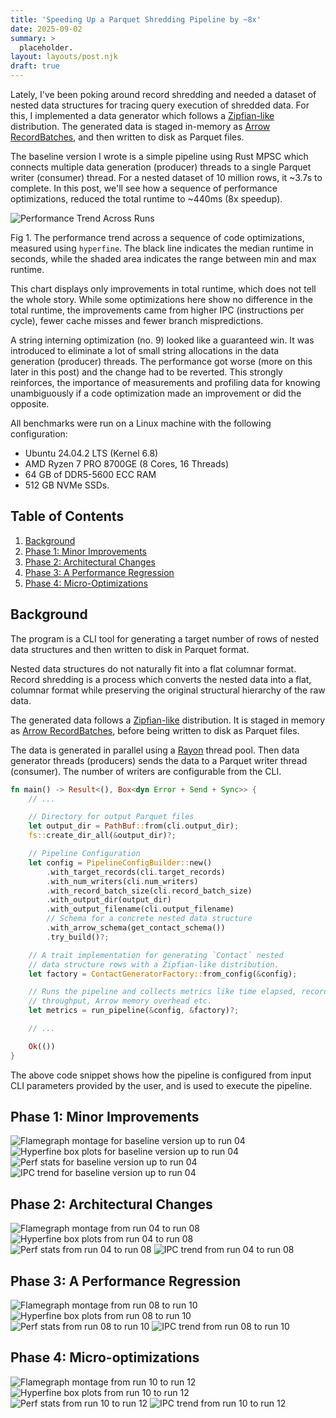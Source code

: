 ```yaml
---
title: 'Speeding Up a Parquet Shredding Pipeline by ~8x'
date: 2025-09-02
summary: >
  placeholder.
layout: layouts/post.njk
draft: true
---
```


Lately, I've been poking around record shredding and needed a dataset of nested data structures for tracing query execution of shredded data. For this, I implemented a data generator which follows a [Zipfian-like] distribution. The generated data is staged in-memory as [Arrow RecordBatches], and then written to disk as Parquet files.

[Zipfian-like]: https://en.wikipedia.org/wiki/Zipf%27s_law
[Arrow RecordBatches]: https://arrow.apache.org/rust/parquet/arrow/index.html

The baseline version I wrote is a simple pipeline using Rust MPSC which connects multiple data generation (producer) threads to a single Parquet writer (consumer) thread. For a nested dataset of 10 million rows, it ~3.7s to complete. In this post, we'll see how a sequence of performance optimizations, reduced the total runtime to ~440ms (8x speedup).

![Performance Trend Across Runs](img/hyperfine_trend_plot.png)

<figcaption>Fig 1. The performance trend across a sequence of code optimizations, measured using <code>hyperfine</code>. The black line indicates the median runtime in seconds, while the shaded area indicates the range between min and max runtime.</figcaption>

This chart displays only improvements in total runtime, which does not tell the whole story. While some optimizations here show no difference in the total runtime, the improvements came from higher IPC (instructions per cycle), fewer cache misses and fewer branch mispredictions.

A string interning optimization (no. 9) looked like a guaranteed win. It was introduced to eliminate a lot of small string allocations in the data generation (producer) threads. The performance got worse (more on this later in this post) and the change had to be reverted. This strongly reinforces, the importance of measurements and profiling data for knowing unambiguously if a code optimization made an improvement or did the opposite.

All benchmarks were run on a Linux machine with the following configuration:

- Ubuntu 24.04.2 LTS (Kernel 6.8)
- AMD Ryzen 7 PRO 8700GE (8 Cores, 16 Threads)
- 64 GB of DDR5-5600 ECC RAM
- 512 GB NVMe SSDs.

<nav class="toc" aria-labelledby="toc-heading">
  <h2 id="toc-heading">Table of Contents</h2>
  <ol>
    <li><a href="#background">Background</a></li>
    <li>
        <a href="#phase-1:-minor-improvements">Phase 1: Minor Improvements</a>
    </li>
    <li>
        <a href="#phase-2:-architectural-changes">Phase 2: Architectural Changes</a>
    </li>
    <li>
        <a href="#phase-3:-a-performance-regression">Phase 3: A Performance Regression</a>
    </li>
    <li>
        <a href="#phase-4:-micro-optimizations">Phase 4: Micro-Optimizations</a>
    </li>
</ol>
</nav>

## Background

The program is a CLI tool for generating a target number of rows of nested data structures and then written to disk in Parquet format.

Nested data structures do not naturally fit into a flat columnar format. Record shredding is a process which converts the nested data into a flat, columnar format while preserving the original structural hierarchy of the raw data.

The generated data follows a [Zipfian-like] distribution. It is staged in memory as [Arrow RecordBatches], before being written to disk as Parquet files.

The data is generated in parallel using a [Rayon] thread pool. Then data generator threads (producers) sends the data to a Parquet writer thread (consumer). The number of writers are configurable from the CLI.

[Rayon]: https://github.com/rayon-rs/rayon

```rust
fn main() -> Result<(), Box<dyn Error + Send + Sync>> {
    // ...

    // Directory for output Parquet files
    let output_dir = PathBuf::from(cli.output_dir);
    fs::create_dir_all(&output_dir)?;

    // Pipeline Configuration
    let config = PipelineConfigBuilder::new()
        .with_target_records(cli.target_records)
        .with_num_writers(cli.num_writers)
        .with_record_batch_size(cli.record_batch_size)
        .with_output_dir(output_dir)
        .with_output_filename(cli.output_filename)
        // Schema for a concrete nested data structure
        .with_arrow_schema(get_contact_schema())
        .try_build()?;

    // A trait implementation for generating `Contact` nested
    // data structure rows with a Zipfian-like distribution.
    let factory = ContactGeneratorFactory::from_config(&config);

    // Runs the pipeline and collects metrics like time elapsed, record
    // throughput, Arrow memory overhead etc.
    let metrics = run_pipeline(&config, &factory)?;

    // ...

    Ok(())
}
```

The above code snippet shows how the pipeline is configured from input CLI parameters provided by the user, and is used to execute the pipeline.

## Phase 1: Minor Improvements

![Flamegraph montage for baseline version up to run 04](img/flamegraph_montage_phase1.png)
![Hyperfine box plots for baseline version up to run 04](img/hyperfine_boxplot_grid_phase1.png)
![Perf stats for baseline version up to run 04 ](img/perf_stats_phase1.png)
![IPC trend for baseline version up to run 04](img/ipc_trend_phase1.png)

## Phase 2: Architectural Changes

![Flamegraph montage from run 04 to run 08](img/flamegraph_montage_phase2.png)
![Hyperfine box plots from run 04 to run 08](img/hyperfine_boxplot_grid_phase2.png)
![Perf stats from run 04 to run 08](img/perf_stats_phase2.png)
![IPC trend from run 04 to run 08](img/ipc_trend_phase2.png)


## Phase 3: A Performance Regression

![Flamegraph montage from run 08 to run 10](img/flamegraph_montage_phase3.png)
![Hyperfine box plots from run 08 to run 10](img/hyperfine_boxplot_grid_phase3.png)
![Perf stats from run 08 to run 10](img/perf_stats_phase3.png)
![IPC trend from run 08 to run 10](img/ipc_trend_phase3.png)

## Phase 4: Micro-optimizations

![Flamegraph montage from run 10 to run 12](img/flamegraph_montage_phase4.png)
![Hyperfine box plots from run 10 to run 12](img/hyperfine_boxplot_grid_phase4.png)
![Perf stats from run 10 to run 12](img/perf_stats_phase4.png)
![IPC trend from run 10 to run 12](img/ipc_trend_phase4.png)

